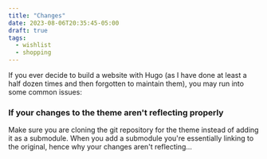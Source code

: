 ```yaml
---
title: "Changes"
date: 2023-08-06T20:35:45-05:00
draft: true
tags:
  - wishlist
  - shopping
---
```


If you ever decide to build a website with Hugo (as I have done at least a half dozen times and then forgotten to maintain them), you may run into some common issues:

### If your changes to the theme aren't reflecting properly

Make sure you are cloning the git repository for the theme instead of adding it as a submodule. When you add a submodule you're essentially linking to the original, hence why your changes aren't reflecting...
